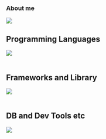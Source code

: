 ### About me

<!--
**wakana285/wakana285** is a ✨ _special_ ✨ repository because its `README.md` (this file) appears on your GitHub profile.

Here are some ideas to get you started:

- 🔭 I’m currently working on ...
- 🌱 I’m currently learning ...
- 👯 I’m looking to collaborate on ...
- 🤔 I’m looking for help with ...
- 💬 Ask me about ...
- 📫 How to reach me: ...
- 😄 Pronouns: ...
- ⚡ Fun fact: ...
-->
![](https://github-readme-stats.vercel.app/api/top-langs?username=wakana285&show_icons=true&locale=en&layout=compact)

## Programming Languages

<img src="https://skillicons.dev/icons?i=js,ts,html,css,python" /> <br /><br />

## Frameworks and Library

<img src="https://skillicons.dev/icons?i=react,next,express,prisma,fastapi," /> <br /><br />

## DB and Dev Tools etc

<img src="https://skillicons.dev/icons?i=mysql,postgresql,docker,git,github,vscode" /> <br /><br />
